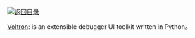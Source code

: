 [![返回目录](https://parg.co/UGo)](https://parg.co/b4z) 
 
 
[Voltron](https://github.com/snare/voltron): is an extensible debugger UI toolkit written in Python。